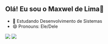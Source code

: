 ## Olá! Eu sou o Maxwel de Lima👋
- 🌱 Estudando Desenvolvimento de Sistemas
- 😄 Pronouns: Ele/Dele

<div style='display: inline_block'>
<picture>
  <source
    srcset="https://github-readme-stats.vercel.app/api?username=maxdelimasilva&show_icons=true&theme=dark"
    media="(prefers-color-scheme: dark)"
  />
  <source
    srcset="https://github-readme-stats.vercel.app/api?username=maxdelimasilva8&show_icons=true"
    media="(prefers-color-scheme: light), (prefers-color-scheme: no-preference)"
  />
  <img align='center' src="https://github-readme-stats.vercel.app/api?username=maxdelimasilva&show_icons=true" />
</picture>
<picture>
<img align='center' src="https://github-readme-stats.vercel.app/api/top-langs/?username=maxdelimasilva&hide_progress=true" />
</picture>
</div>
